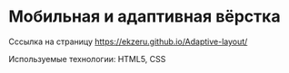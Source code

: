 # Мобильная и адаптивная вёрстка

Сссылка на страницу https://ekzeru.github.io/Adaptive-layout/

Используемые технологии: HTML5, CSS
